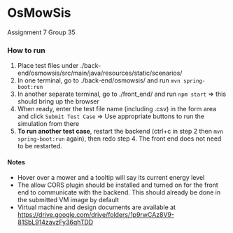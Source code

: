 # OsMowSis

Assignment 7 
Group 35

### How to run

1. Place test files under ./back-end/osmowsis/src/main/java/resources/static/scenarios/
2. In one terminal, go to ./back-end/osmowsis/ and run `mvn spring-boot:run`
3. In another separate terminal, go to ./front_end/ and run `npm start` => this should bring up the browser
4. When ready, enter the test file name (including .csv) in the form area and click `Submit Test Case` => Use appropriate buttons to run the simulation from there
5. **To run another test case**, restart the backend (ctrl+c in step 2 then `mvn spring-boot:run` again), then redo step 4. The front end does not need to be restarted.


#### Notes

* Hover over a mower and a tooltip will say its current energy level
* The allow CORS plugin should be installed and turned on for the front end to communicate with the backend. This should already be done in the submitted VM image by default
* Virtual machine and design documents are available at https://drive.google.com/drive/folders/1p9rwCAz8V9-81SbL914zavzFy36qhTDD
